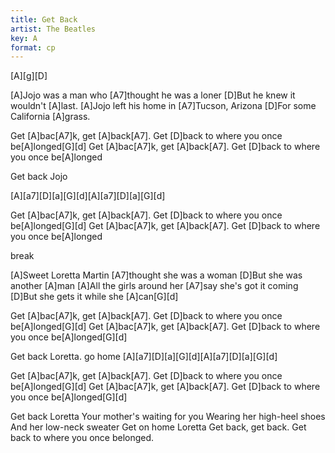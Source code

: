 ```yaml
---
title: Get Back
artist: The Beatles
key: A
format: cp
---
```


[A][g][D]

[A]Jojo was a man who [A7]thought he was a loner
[D]But he knew it wouldn't [A]last.
[A]Jojo left his home in [A7]Tucson, Arizona
[D]For some California [A]grass.

Get [A]bac[A7]k, get [A]back[A7].
Get [D]back to where you once be[A]longed[G][d]
Get [A]bac[A7]k, get [A]back[A7].
Get [D]back to where you once be[A]longed

Get back Jojo

[A][a7][D][a][G][d][A][a7][D][a][G][d]

Get [A]bac[A7]k, get [A]back[A7].
Get [D]back to where you once be[A]longed[G][d]
Get [A]bac[A7]k, get [A]back[A7].
Get [D]back to where you once be[A]longed

break

[A]Sweet Loretta Martin [A7]thought she was a woman
[D]But she was another [A]man
[A]All the girls around her [A7]say she's got it coming
[D]But she gets it while she [A]can[G][d]

Get [A]bac[A7]k, get [A]back[A7].
Get [D]back to where you once be[A]longed[G][d]
Get [A]bac[A7]k, get [A]back[A7].
Get [D]back to where you once be[A]longed[G][d]

Get back Loretta. go home
[A][a7][D][a][G][d][A][a7][D][a][G][d]

Get [A]bac[A7]k, get [A]back[A7].
Get [D]back to where you once be[A]longed[G][d]
Get [A]bac[A7]k, get [A]back[A7].
Get [D]back to where you once be[A]longed[G][d]

Get back Loretta
Your mother's waiting for you
Wearing her high-heel shoes
And her low-neck sweater
Get on home Loretta
Get back, get back.
Get back to where you once belonged.
